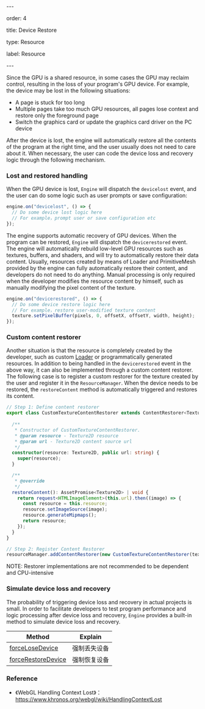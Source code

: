 \---

order: 4

title: Device Restore

type: Resource

label: Resource

\---

Since the GPU is a shared resource, in some cases the GPU may reclaim control, resulting in the loss of your program's GPU device. For example, the device may be lost in the following situations:

- A page is stuck for too long
- Multiple pages take too much GPU resources, all pages lose context and restore only the foreground page
- Switch the graphics card or update the graphics card driver on the PC device

After the device is lost, the engine will automatically restore all the contents of the program at the right time, and the user usually does not need to care about it. When necessary, the user can code the device loss and recovery logic through the following mechanism.

### Lost and restored handling

When the GPU device is lost, `Engine` will dispatch the `devicelost` event, and the user can do some logic such as user prompts or save configuration:

```typescript
engine.on("devicelost", () => {
  // Do some device lost logic here
  // For example，prompt user or save configuration etc
});
```



The engine supports automatic recovery of GPU devices. When the program can be restored, `Engine` will dispatch the `devicerestored` event. The engine will automatically rebuild low-level GPU resources such as textures, buffers, and shaders, and will try to automatically restore their data content. Usually, resources created by means of Loader and PrimitiveMesh provided by the engine can fully automatically restore their content, and developers do not need to do anything. Manual processing is only required when the developer modifies the resource content by himself, such as manually modifying the pixel content of the texture.

```typescript
engine.on("devicerestored", () => {
  // Do some device restore logic here
  // For example，restore user-modified texture content
  texture.setPixelBuffer(pixels, 0, offsetX, offsetY, width, height);
});
```



### Custom content restorer

Another situation is that the resource is completely created by the developer, such as custom [Loader](${docs}resource-manager) or programmatically generated resources. In addition to being handled in the `devicerestored` event in the above way, it can also be implemented through a custom content restorer. The following case is to register a custom restorer for the texture created by the user and register it in the `ResourceManager`. When the device needs to be restored, the `restoreContent` method is automatically triggered and restores its content.

```typescript
// Step 1: Define content restorer
export class CustomTextureContentRestorer extends ContentRestorer<Texture2D> {
  
  /**
   * Constructor of CustomTextureContentRestorer.
   * @param resource - Texture2D resource
   * @param url - Texture2D content source url
   */
  constructor(resource: Texture2D, public url: string) {
    super(resource);
  }

  /**
   * @override
   */
  restoreContent(): AssetPromise<Texture2D> | void {
    return request<HTMLImageElement>(this.url).then((image) => {
      const resource = this.resource;
      resource.setImageSource(image);
      resource.generateMipmaps();
      return resource;
    });
  }
} 

// Step 2: Register Content Restorer
resourceManager.addContentRestorer(new CustomTextureContentRestorer(texture, url, requestConfig));
```

NOTE: Restorer implementations are not recommended to be dependent and CPU-intensive

### Simulate device loss and recovery

The probability of triggering device loss and recovery in actual projects is small. In order to facilitate developers to test program performance and logic processing after device loss and recovery, `Engine` provides a built-in method to simulate device loss and recovery.

| Method                                                     | Explain      |
| ---------------------------------------------------------- | ------------ |
| [forceLoseDevice](${api}core/Engine#forceLoseDevice)       | 强制丢失设备 |
| [forceRestoreDevice](${api}core/Engine#forceRestoreDevice) | 强制恢复设备 |

### Reference

- 《WebGL Handling Context Lost》：https://www.khronos.org/webgl/wiki/HandlingContextLost